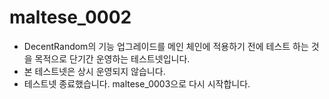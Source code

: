 # maltese_0002

- DecentRandom의 기능 업그레이드를 메인 체인에 적용하기 전에 테스트 하는 것을 목적으로 단기간 운영하는 테스트넷입니다.
- 본 테스트넷은 상시 운영되지 않습니다.
- 테스트넷 종료했습니다. maltese_0003으로 다시 시작합니다.
